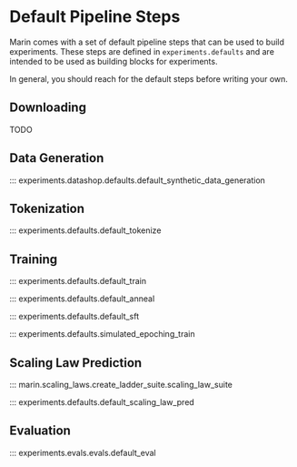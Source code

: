 # Default Pipeline Steps

Marin comes with a set of default pipeline steps that can be used to build experiments.
These steps are defined in `experiments.defaults` and are intended to be used as building blocks for experiments.

In general, you should reach for the default steps before writing your own.

## Downloading

TODO

## Data Generation

::: experiments.datashop.defaults.default_synthetic_data_generation

## Tokenization

::: experiments.defaults.default_tokenize

## Training

::: experiments.defaults.default_train

::: experiments.defaults.default_anneal

::: experiments.defaults.default_sft

::: experiments.defaults.simulated_epoching_train

## Scaling Law Prediction

::: marin.scaling_laws.create_ladder_suite.scaling_law_suite

::: experiments.defaults.default_scaling_law_pred

## Evaluation

::: experiments.evals.evals.default_eval

